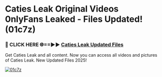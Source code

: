 # Caties Leak Original Videos 0nlyFans Leaked - Files Updated! (01c7z)

<h3>🔴 CLICK HERE 🌐==►► <a href="https://tinyurl.com/brd5kh86" rel="nofollow">Caties Leak Updated Files</a></h3>

Get Caties Leak and all content. Now you can access all videos and pictures of Caties Leak. New Updated Files 2025!

[![01c7z](https://i.imgur.com/K7sEzmb.gif)](https://tinyurl.com/brd5kh86)
